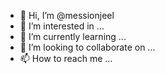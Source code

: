 - 👋 Hi, I’m @messionjeel
- 👀 I’m interested in ...
- 🌱 I’m currently learning ...
- 💞️ I’m looking to collaborate on ...
- 📫 How to reach me ...

<!---
messionjeel/messionjeel is a ✨ special ✨ repository because its `README.md` (this file) appears on your GitHub profile.
You can click the Preview link to take a look at your changes.
--->
